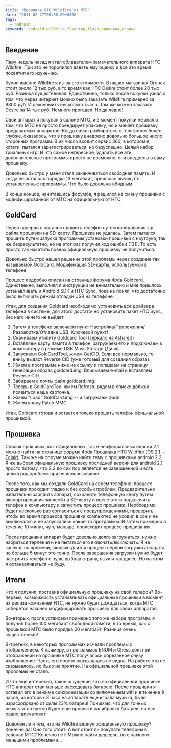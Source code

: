 ```yaml
---
title: "Прошивка HTC Wildfire от МТС"
date: "2011-02-27T00:00:00+0300"
tags:
  - android
keywords: android,wildfire,flashing,flash,прошивка,огонек
---
```

<h2>Введение</h2>

Пару недель назад я стал обладателем замечательного аппарата HTC Wildfire. При это не торопился давать ему оценку и все это время посвятил его изучению.

Купил именно Wildfire я из-за его стоимости. В наших магазинах Огонек стоит около 12 тыс руб, в то время как HTC Desire стоит более 20 тыс руб. Разница существенная. Единственно, только после покупки узнал о том, что через интернет можно было заказать Wildfire примерно за 8800 руб. И сэкономить несколько тысяч. Там же можно заказать Desire за 14 тыс руб. Немного прогадал. Но да ладно!

Свой аппарат я покупал в салоне МТС, и в момент покупки не знал о том, что МТС не просто брендирует упаковку, но и меняет прошивку продаваемых аппаратов. Когда начал разбираться с телефоном более глубже, оказалось, что в прошивку внедрено довольно большое число сторонних программ. В их число входит сервис 360, в котором я, кстати, пытался зарегистрироваться, но безуспешно. Целый набор триальных игр. И что самое интересное, удалить все эти дополнительные программы просто не возможно, они внедрены в саму прошивку.

Довольно быстро у меня стала заканчиваться свободная память. И когда ее осталось порядка 13 мегабайт, пришлось вычищать установленные программы. Что было довольно обидным.

В конце концов, начитавшись форумов, я решился на смену прошивки с модифицированной от МТС на официальную от HTC.

<h2>GoldCard</h2>

Перво наперво я пытался прошить телефон путем копирования zip-файла прошивки на SD-карту. Прошивка не удалась. Затем пытался прошить путем запуска программы установки прошивки с ноутбука, так же безрезультатно, но на этот раз получил код ошибки (131). То есть просто так накатить поверх официальную прошивку не получиться.

Довольно быстро нашел решение этой проблемы через создание так называемой GoldCard. Модификация SD-карты, используемой в телефоне.

Процесс подробно описан на странице форума 4pda  <a href="http://4pda.ru/forum/index.php?showtopic=167380&st=0#entry5396335" rel="nofollow">Goldcard</a>. Единственно, выполнял я инструкции не внимательно и мне пришлось устанавливать и Android SDK и HTC Sync, пока не понял, что достаточно было включить режим отладки USB на телефоне.

Итак, для создания Goldcard необходимо установить все драйвера телефона в системе, для этого достаточно установить пакет HTC Sync, без него ничего не выйдет.

<ol>
	<li>Затем в телефоне включаем пункт Настройка/Приложения/Разработка/Отладка USB. Ключевой пункт!</li>
       	<li>Скачиваем утилиту Goldcard Tool (<a href="http://www.4shared.com/file/bNPAxP2p/GoldCardTool.html" rel="nofollow">зеркало на 4shared</a>)</li>
	<li>Вставляем карту памяти в телефон, загружаем его и подключаем к компьютеру в режиме USB Mass Storage (Диск)</li>
	<li>Запускаем GoldCardTool, жмем GetCID. Если все нормально, то внизу выдаст Reverse CID (уже готовый для создания образа).</li>
	<li>Жмем в программе ниже на ссылку и попадаем на страницу генерации образа goldcard.img. Вписываем e-mail и вставляем Reverse CID.</li>
	<li>Забираем с почты файл goldcard.img.</li>
	<li>Теперь в GoldCardTool жмем Refresh, рядом в списке должна появиться наша карточка.</li>
	<li>Жмем "Load" GoldCard.img -- и загружаем файл.</li>
	<li>Жмем кнопу Patсh MMC.</li>
</ol>

Итак, Goldcard готова и остается только прошить телефон официальной прошивкой.

<h2>Прошивка</h2>

Список прошивок, как официальных, так и неофициальных версии 2.1 можно найти на странице форума 4pda <a href="http://4pda.ru/forum/index.php?showtopic=181736" rel="nofollow">Прошивка HTC Wildfire (OS 2.1 -- Eclair)</a>. Там же на форуме можно найти тему с прошивками android 2.2. Я же выбрал официальную прошивку последней версии для android 2.1, просто потому, что 2.2 до сих пор является не завершенной и есть целый ряд проблем при ее использовании.

После того, как мы создали GoldCard на своем телефоне, процесс прошивки проходит гладко и без особых проблем. Предварительно желательно зарядить аппарат, сохранить телефонную книгу путем экспортирования записей на SD-карту и после этого подключить телефон к компьютеру и запустить процесс прошивки. Необходимо будет несколько раз согласиться с предупреждениями, проверить, чтобы во время процесса прошивки компьютер не уходил в сон и не выключался и не запускались какие-то программы. И затем примерно в течение 10 минут, чуть меньше, происходит процесс прошивания.

После прошивки аппарат будет довольно долго загружаться, нужно набраться терпения и не пытаться его включать/выключать. Я не засекал по времени, сколько длится процесс первой загрузки аппарата, но больше 5 минут это точно. После завершения загрузки нужно будет настроить телефон с нуля, выбрав страну, язык и так далее. Но на этом я останавливаться не буду.

<h2>Итоги</h2>

Что я получил, поставив официальную прошивку на свой телефон? Во-первых, возможность устанавливать официальные прошивки в момент их релиза компанией HTC, не нужно будет дожидаться, когда МТС соберется наконец модифицировать прошивку для своих аппаратов.

Во-вторых, после установки примерно того же набора программ, я получил более 100 мегабайт свободной памяти, в то время, как с прошивкой МТС было порядка 20 мегабайт. Разница очень существенная!

В-третьих, в некоторых программах исчезли проблемы с отображением. К примеру, в программах ENUM и Chess.com при отображении на прошивке МТС получалось обрезанное снизу изображение. Часть его просто оказывалась не видна. На работе это не сказывалось, но было не приятно. На официальной прошивке этой проблемы не стало.

И что еще интересно, такое ощущение, что на официальной прошивке HTC аппарат стал меньше расходовать батарею. После прошивки я оставил его в режиме синхронизации со включенным wifi и в течение 9 часов, из которых 3 часа на аппарате еще играла музыка, было израсходовано от силы 23% батареи! Понимаю, что для точных результатов нужно будет еще провести калибровку батареи, но все равно, впечатляет!

Доволен ли я тем, что на Wildfire вернул официальную прошивку? Конечно да! Оно того стоит! А вот стоит ли покупать телефоны в салонах МТС? Конечно нет! Можно найти дешевле, но с намного меньшими проблемами...
